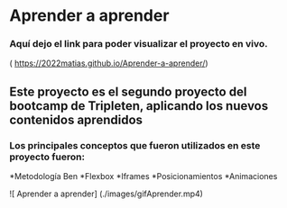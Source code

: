 # Aprender a aprender
### Aquí dejo el link para poder visualizar el proyecto en vivo.
( https://2022matias.github.io/Aprender-a-aprender/)

## Este proyecto es el segundo proyecto del bootcamp de Tripleten, aplicando los nuevos contenidos aprendidos
### Los principales conceptos que fueron utilizados en este proyecto fueron:
*Metodología Ben
*Flexbox
*Iframes
*Posicionamientos
*Animaciones

![ Aprender a aprender] (./images/gifAprender.mp4)
